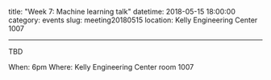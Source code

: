 title: "Week 7: Machine learning talk"
datetime: 2018-05-15 18:00:00
category: events
slug: meeting20180515
location: Kelly Engineering Center 1007

---

TBD

When: 6pm
Where: Kelly Engineering Center room 1007
